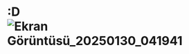# :D![Ekran Görüntüsü_20250130_041941](https://github.com/user-attachments/assets/b5e52265-157a-4bb6-a92a-c6449f173680)
